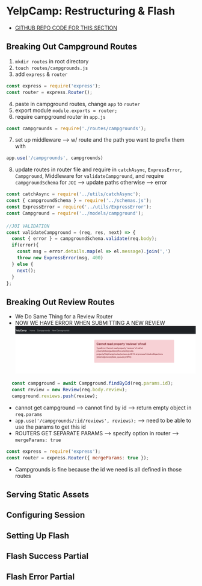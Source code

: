 # YelpCamp: Restructuring & Flash
- [GITHUB REPO CODE FOR THIS SECTION](https://github.com/Colt/YelpCamp/tree/36c5c12fc8b21699d7e129d661c80b3e795da801)

## Breaking Out Campground Routes
1. `mkdir routes` in root directory
2. `touch routes/campgrounds.js`
3. add `express` & `router` 
```js
const express = require('express');
const router = express.Router();
```
4. paste in campground routes, change `app` to `router`
5. export module `module.exports = router;`
6. require campground router in `app.js`
```js 
const campgrounds = require('./routes/campgrounds');
```
7. set up middleware -->  w/ route and the path you want to prefix them with
```js
app.use('/campgrounds', campgrounds)
```
8. update routes in router file and require in `catchAsync`, `ExpressError`, `Campground`, Middleware for `validateCampground`, and require `campgroundSchema` for `JOI` --> update paths otherwise --> error
```js
const catchAsync = require('../utils/catchAsync');
const { campgroundSchema } = require('../schemas.js');
const ExpressError = require('../utils/ExpressError');
const Campground = require('../models/campground');

//JOI VALIDATION
const validateCampground = (req, res, next) => {
  const { error } = campgroundSchema.validate(req.body);
  if(error){
    const msg = error.details.map(el => el.message).join(',')
    throw new ExpressError(msg, 400)
  } else {
    next();
  }
};

```

## Breaking Out Review Routes
- We Do Same Thing for a Review Router 
- NOW WE HAVE ERROR WHEN SUBMITTING A NEW REVIEW
![error for review routes](assets/error1.png)
```js
  const campground = await Campground.findById(req.params.id);
  const review = new Review(req.body.review);
  campground.reviews.push(review);
```
- cannot get campground --> cannot find by id --> return empty object in `req.params`
- `app.use('/campgrounds/:id/reviews', reviews);` --> need to be able to use the params to get this id
- ROUTERS GET SEPARATE PARAMS --> specify option in router --> `mergeParams: true`
```js
const express = require('express');
const router = express.Router({ mergeParams: true });
```
- Campgrounds is fine because the id we need is all defined in those routes 

## Serving Static Assets

## Configuring Session

## Setting Up Flash

## Flash Success Partial

## Flash Error Partial